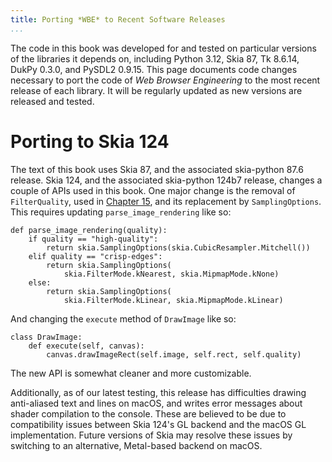 ```yaml
---
title: Porting *WBE* to Recent Software Releases
...
```


The code in this book was developed for and tested on particular
versions of the libraries it depends on, including Python 3.12, Skia
87, Tk 8.6.14, DukPy 0.3.0, and PySDL2 0.9.15. This page documents
code changes necessary to port the code of *Web Browser Engineering*
to the most recent release of each library. It will be regularly
updated as new versions are released and tested.

Porting to Skia 124
===================

The text of this book uses Skia 87, and the associated skia-python
87.6 release. Skia 124, and the associated skia-python 124b7 release,
changes a couple of APIs used in this book. One major change is the
removal of `FilterQuality`, used in [Chapter 15](embeds.md), and its
replacement by `SamplingOptions`. This requires updating
`parse_image_rendering` like so:

``` {.python}
def parse_image_rendering(quality):
    if quality == "high-quality":
        return skia.SamplingOptions(skia.CubicResampler.Mitchell())
    elif quality == "crisp-edges":
        return skia.SamplingOptions(
            skia.FilterMode.kNearest, skia.MipmapMode.kNone)
    else:
        return skia.SamplingOptions(
            skia.FilterMode.kLinear, skia.MipmapMode.kLinear)
```

And changing the `execute` method of `DrawImage` like so:

``` {.python}
class DrawImage:
    def execute(self, canvas):
        canvas.drawImageRect(self.image, self.rect, self.quality)
```

The new API is somewhat cleaner and more customizable.
 
Additionally, as of our latest testing, this release has difficulties
drawing anti-aliased text and lines on macOS, and writes error
messages about shader compilation to the console. These are believed
to be due to compatibility issues between Skia 124's GL backend and
the macOS GL implementation. Future versions of Skia may resolve these
issues by switching to an alternative, Metal-based backend on macOS.
